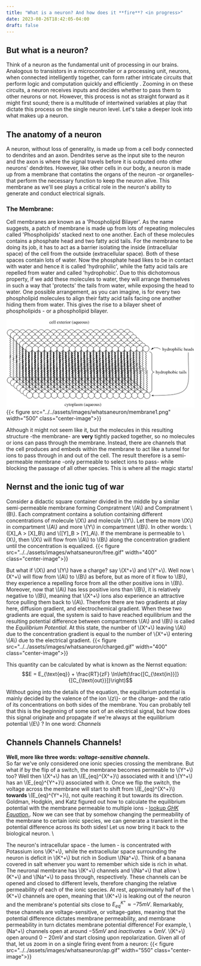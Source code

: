 ```yaml
---
title: "What is a neuron? And how does it **fire**? <in progress>"
date: 2023-08-26T18:42:05-04:00
draft: false
---
```


## But what is a neuron?
Think of a neuron as the fundamental unit of processing in our brains. Analogous to transistors in a microcontroller or a processing unit, neurons, when connected intelligently together, can form rather intricate circuits that perform logic and computation quickly and efficiently . Zooming in on these circuits, a neuron receives inputs and decides whether to pass them to other neurons or not. However, this process is not as straight forward as it might first sound; there is a multitude of intertwined variables at play that dictate this process on the single neuron level. Let's take a deeper look into what makes up a neuron.


## The anatomy of a neuron
A neuron, without loss of generality, is made up from a cell body connected to dendrites and an axon. Dendrites serve as the input site to the neuron and the axon is where the signal travels before it is outputed onto other neurons' dendrites. However, like other cells in our body, a neuron is made up from a membrane that contatins the organs of the neuron -or organelles- that perform the necessary function to keep the neuron alive. This membrane as we'll see plays a critical role in the neuron's ability to generate and conduct electrical signals. 

### The Membrane:
Cell membranes are known as a 'Phospholipid Bilayer'. As the name suggests, a patch of membrane is made up from lots of repeating molecules called 'Phospholipids' stacked next to one another. Each of these molecules contains a phosphate head and two fatty acid tails. For the membrane to be doing its job, it has to act as a barrier isolating the inside (intracellular space) of the cell from the outside (extracellular space). Both of these spaces contain lots of water. Now the phosphate head likes to be in contact with water and hence it is called 'hydrophilic', while the fatty acid tails are repelled from water and called 'hydrophobic'. Due to this dichotomous property, if we add these molecules to water, they will arrange themselves in such a way that 'protects' the tails from water, while exposing the head to water. One possible arrangement, as you can imagine, is for every two phospholipid molecules to align their fatty acid tails facing one another hiding them from water. This gives the rise to a bilayer sheet of phospholipids - or a phospholipid bilayer. 
<br>

<img src="../assets/images/whatsaneuron/membrane1.png" width="700" class="center-image"> <br>
{{< figure src="../../assets/images/whatsaneuron/membrane1.png" width="500"  class="center-image">}}
<br>

Although it might not seem like it, but the molecules in this resulting structure -the membrane- are **very** tightly packed together, so no molecules or ions can pass through the membrane. Instead, there are channels that the cell produces and embeds within the membrane to act like a tunnel for ions to pass through in and out of the cell. The result therefore is a semi-permeable membrane -only permeable to select ions to pass- while blocking the passage of all other species. This is where all the magic starts!

## Nernst and the ionic tug of war
Consider a didactic square container divided in the middle by a similar semi-permeable membrane forming Compratment \\(A\\) and Compratment \\(B\\). Each compratment contains a solution containing different concentrations of molecule \\(X\\) and molecule \\(Y\\). Let there be more \\(X\\) in compartment \\(A\\) and more \\(Y\\) in compartment \\(B\\). In other words: \\([X]_A > [X]_B\\)  and \\([Y]_B > [Y]_A\\). If the membrane is permeable to \\(X\\), then \\(X\\) will flow from \\(A\\) to \\(B\\) along the concentration gradient until the concentration is equalized. 
{{< figure src="../../assets/images/whatsaneuron/free.gif" width="400"  class="center-image">}}


 But what if \\(X\\) and \\(Y\\) have a charge? say \\(X^+\\) and \\(Y^+\\). Well now \\(X^+\\) will flow from \\(A\\) to \\(B\\) as before, but as more of it flow to \\(B\\), they experience a repelling force from all the other positive ions in \\(B\\). Moreover, now that \\(A\\) has less positive ions than \\(B\\), it is relatively negative to \\(B\\), meaning that \\(X^+\\) ions also experience an attractive force pulling them back to \\(A\\). Therefore there are two gradients at play here, diffusion gradient, and electrochemical gradient. When these two gradients are equal, the system is said to have reached equilibrium and the resulting potential difference between compartments \\(A\\) and \\(B\\) is called the *Equilibrium Potential*. At this state, the number of \\(X^+\\) leaving \\(A\\) due to the concentration gradient is equal to the number of \\(X^+\\) entering \\(A\\) due to the electrical gradient.
{{< figure src="../../assets/images/whatsaneuron/charged.gif" width="400"  class="center-image">}}


This quantity can be calculated by what is known as the Nernst equation: $$E = E_{\text{eq}} + \frac{RT}{zF} \ln\left(\frac{[C_{\text{in}}]}{[C_{\text{out}}]}\right)$$

Without going into the details of the equation, the equilibrium potential is mainly decided by the valence of the ion \\(z\\)- or the charge- and the ratio of its concentrations on both sides of the membrane. You can probably tell that this is the beginning of some sort of an electrical signal, but how does this signal originate and propagate if we're always at the equilibrium potential \\(E\\)  ? In one word: *Channels*
## Channels Channels Channels!
**Well, more like three words: *voltage-sensitive channels*.** \
So far we've only considered one ionic species crossing the membrane. But what if by the flip of a switch, the membrane becomes permeable to \\(Y^+\\) too? Well then \\(X^+\\) has an \\(E_{eq}^{X^+}\\)  associated with it and \\(Y^+\\) has an \\(E_{eq}^{Y^+}\\) associated with it. Once we flip the switch, the voltage across the membrane will start to shift from \\(E_{eq}^{X^+}\\) **towards** \\(E_{eq}^{Y^+}\\), not quite reaching it but towards its direction. Goldman, Hodgkin, and Katz figured out how to calculate the equilibrium potential with the membrane permeable to multiple ions - [lookup *GHK Equation*.](https://www.physiologyweb.com/calculators/ghk_equation_calculator.html). Now we can see that by somehow changing the permeability of the membrane to certain ionic species, we can generate a transient in the potential difference across its both sides! Let us now bring it back to the biological neuron. \

The neuron's intracellular space - the lumen - is concentrated with Potassium ions \\(K^+\\), while the extracellular space surrounding the neuron is deficit in \\(K^+\\) but rich in Sodium \\(Na^+\\). Think of a banana covered in salt whenver you want to remember which side is rich in what. The neuronal membrane has \\(K^+\\) channels and \\(Na^+\\) that allow \\(K^+\\) and \\(Na^+\\) to pass through, respectively. These channels can be opened and closed to different levels, therefore changing the relative permeability of each of the ionic species. At rest, approximately half of the \\(K^+\\) channels are open, meaning that \\(K^+\\) is leaking out of the neuron and the membrane's potential sits close to $E_{eq}^{K^+} \approx -75mV$. Remarkably, these channels are voltage-sensitive, or voltage-gates, meaning that the potential difference dictates membrane permeability, and membrane permeability in turn dictates membrane potential difference! For example, \\(Na^+\\) channels open at around $-55mV$ and *inactivates* $\approx 0mV$. \\(K^+\\) open around $0-20mV$ and start closing upon repolarization. Given all of that, let us zoom in on a single firing event from a neuron:
{{< figure src="../../assets/images/whatsaneuron/ap.gif" width="550"  class="center-image">}}

